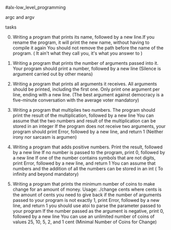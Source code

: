 #alx-low_level_programming

 argc and argv

tasks

0. Writing a program that prints its name, followed by a new line.If you rename the program, it will print the new name, without having to compile it again
You should not remove the path before the name of the program.
( It ain't what they call you, it's what you answer to )

1. Writing a program that prints the number of arguments passed into it.
Your program should print a number, followed by a new line
(Silence is argument carried out by other means)

2. Writing a program that prints all arguments it receives. All arguments should be printed, including the first one. Only print one argument per line, ending with a new line.
(The best argument against democracy is a five-minute conversation with the average voter
mandatory)

3. Writing a program that multiplies two numbers.
The program should print the result of the multiplication, followed by a new line
You can assume that the two numbers and result of the multiplication can be stored in an integer
If the program does not receive two arguments, your program should print Error, followed by a new line, and return 1
(Neither irony nor sarcasm is argumen)

4. Writing a program that adds positive numbers.
Print the result, followed by a new line
If no number is passed to the program, print 0, followed by a new line
If one of the number contains symbols that are not digits, print Error, followed by a new line, and return 1
You can assume that numbers and the addition of all the numbers can be stored in an int
( To infinity and beyond
mandatory)
 5. Writing a program that prints the minimum number of coins to make change for an amount of money.
Usage: ./change cents
where cents is the amount of cents you need to give back
if the number of arguments passed to your program is not exactly 1, print Error, followed by a new line, and return 1
you should use atoi to parse the parameter passed to your program
If the number passed as the argument is negative, print 0, followed by a new line
You can use an unlimited number of coins of values 25, 10, 5, 2, and 1 cent
(Minimal Number of Coins for Change)
